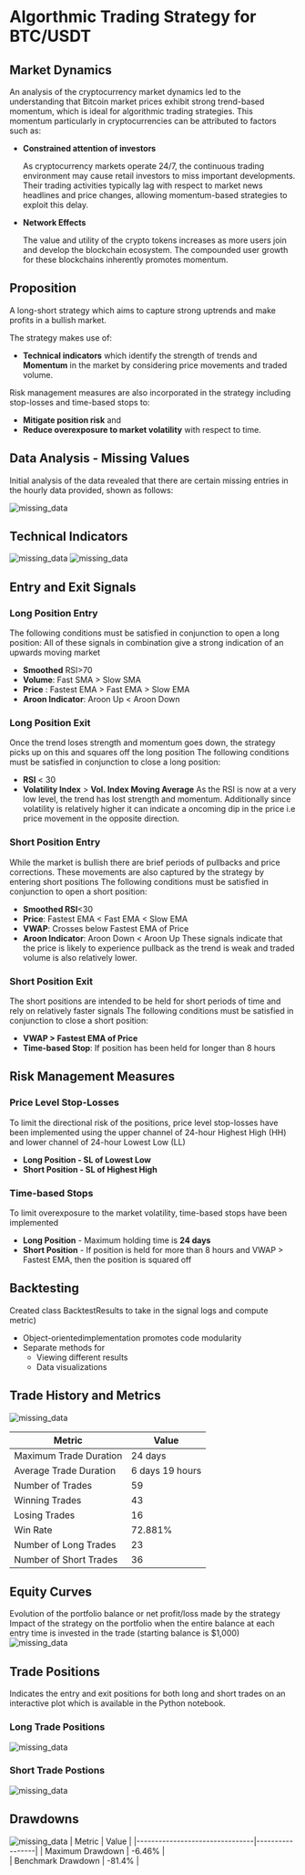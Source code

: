 
# Algorthmic Trading Strategy for BTC/USDT

## Market Dynamics

An analysis of the cryptocurrency market dynamics led to the understanding that Bitcoin market prices exhibit strong trend-based momentum, which is ideal for algorithmic trading strategies. This momentum particularly in cryptocurrencies can be attributed to factors such as:

- **Constrained attention of investors**
  
  As cryptocurrency markets operate 24/7, the continuous trading environment may cause retail investors to miss important developments. Their trading activities typically lag with respect to market news headlines and price changes, allowing momentum-based strategies to exploit this delay.

- **Network Effects**
  
  The value and utility of the crypto tokens increases as more users join and develop the blockchain ecosystem. The compounded user growth for these blockchains inherently promotes momentum.

## Proposition

A long-short strategy which aims to capture strong uptrends and make profits in a bullish market.

The strategy makes use of:
- **Technical indicators** which identify the strength of trends and **Momentum** in the market by considering price movements and traded volume.

Risk management measures are also incorporated in the strategy including stop-losses and time-based stops to:
- **Mitigate position risk** and
- **Reduce overexposure to market volatility** with respect to time.

## Data Analysis - Missing Values

Initial analysis of the data revealed that there are certain missing entries in the hourly data provided, shown as follows:

![missing_data](https://github.com/sarthakkapoor44/Inter_iit_12.0/blob/main/assets/missing_data)

## Technical Indicators
![missing_data](https://github.com/sarthakkapoor44/Inter_iit_12.0/blob/main/assets/indicator1.png)
![missing_data](https://github.com/sarthakkapoor44/Inter_iit_12.0/blob/main/assets/indicator2.png)

## Entry and Exit Signals
### Long Position Entry
The following conditions must be satisfied in conjunction to open a long position:
All of these signals in combination give a strong indication of an upwards moving market
- **Smoothed** RSI>70
- **Volume**: Fast SMA > Slow SMA
- **Price** : Fastest EMA > Fast EMA > Slow EMA
- **Aroon Indicator**: Aroon Up < Aroon Down
### Long Position Exit
Once the trend loses strength and momentum goes down, the strategy picks up on this and squares off the long position
The following conditions must be satisfied in conjunction to close a long position:
- **RSI** < 30
- **Volatility Index** > **Vol. Index Moving Average**
As the RSI is now at a very low level, the trend has lost strength and momentum. Additionally since volatility is relatively higher it can indicate a oncoming dip in the price i.e price movement in the opposite direction.

### Short Position Entry
While the market is bullish there are brief periods of pullbacks and price corrections. These movements are also captured by the strategy by entering short positions
The following conditions must be satisfied in conjunction to open a short position:
- **Smoothed RSI**<30
- **Price**: Fastest EMA < Fast EMA < Slow EMA
- **VWAP**: Crosses below Fastest EMA of Price
- **Aroon Indicator**: Aroon Down < Aroon Up
These signals indicate that the price is likely to experience pullback as the trend is weak and traded volume is also relatively lower.

### Short Position Exit
The short positions are intended to be held for short periods of time and rely on relatively faster signals
The following conditions must be satisfied in conjunction to close a short position:
- **VWAP > Fastest EMA of Price**
- **Time-based Stop**: If position has been held for longer than 8 hours

## Risk Management Measures
### Price Level Stop-Losses
To limit the directional risk of the positions, price level stop-losses have been implemented using the upper channel of 24-hour Highest High (HH) and lower channel of 24-hour Lowest Low (LL)
- **Long Position - SL of Lowest Low**
- **Short Position - SL of Highest High**
### Time-based Stops
To limit overexposure to the market volatility, time-based stops have been implemented
- **Long Position** - Maximum holding time is **24 days**
- **Short Position** - If position is held for more than 8 hours and VWAP > Fastest EMA, then the position is squared off

## Backtesting
 Created class BacktestResults to take in the signal logs and compute metric)
- Object-orientedimplementation promotes code modularity
- Separate methods for
  - Viewing different results
  - Data visualizations

## Trade History and Metrics
![missing_data](https://github.com/sarthakkapoor44/Inter_iit_12.0/blob/main/assets/trade_info.png)

  
  | Metric                         | Value           | 
  |--------------------------------|-----------------|
  | Maximum Trade Duration         | 24 days         |                          
  | Average Trade Duration         | 6 days 19 hours |                          
  | Number of Trades               | 59              |                          
  | Winning Trades                 | 43              |                          
  | Losing Trades                  | 16              |                          
  | Win Rate                       | 72.881%         |                          
  | Number of Long Trades          | 23              |                          
  | Number of Short Trades         | 36              |       

## Equity Curves
Evolution of the portfolio balance or net profit/loss made by the strategy
Impact of the strategy on the portfolio when the entire balance at each entry time is invested in the trade (starting balance is $1,000)
![missing_data](https://github.com/sarthakkapoor44/Inter_iit_12.0/blob/main/assets/compounded.png)

## Trade Positions
Indicates the entry and exit positions for both long and short trades on an interactive plot which is available in the Python notebook.
### Long Trade Positions
![missing_data](https://github.com/sarthakkapoor44/Inter_iit_12.0/blob/main/assets/long_trades)
### Short Trade Postions
![missing_data](https://github.com/sarthakkapoor44/Inter_iit_12.0/blob/main/assets/short_trades)
## Drawdowns
![missing_data](https://github.com/sarthakkapoor44/Inter_iit_12.0/blob/main/assets/dd.png)
  | Metric                         | Value           | 
  |--------------------------------|-----------------|
  | Maximum Drawdown               | -6.46%          |                          
  | Benchmark Drawdown             | -81.4%          |    



